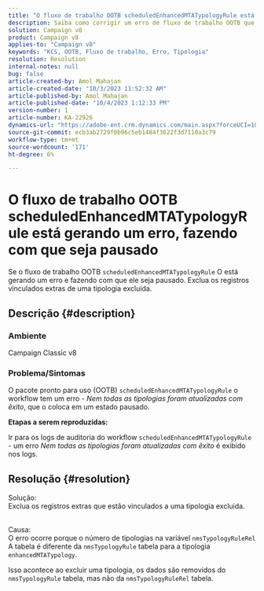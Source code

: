 ```yaml
---
title: "O fluxo de trabalho OOTB scheduledEnhancedMTATypologyRule está gerando um erro, fazendo com que seja pausado"
description: Saiba como corrigir um erro de fluxo de trabalho OOTB que causa pausa. Remover registros vinculados extras de uma tipologia excluída.
solution: Campaign v8
product: Campaign v8
applies-to: "Campaign v8"
keywords: "KCS, OOTB, Fluxo de trabalho, Erro, Tipologia"
resolution: Resolution
internal-notes: null
bug: false
article-created-by: Amol Mahajan
article-created-date: "10/3/2023 11:52:32 AM"
article-published-by: Amol Mahajan
article-published-date: "10/4/2023 1:12:33 PM"
version-number: 1
article-number: KA-22926
dynamics-url: "https://adobe-ent.crm.dynamics.com/main.aspx?forceUCI=1&pagetype=entityrecord&etn=knowledgearticle&id=744d794f-e361-ee11-be6e-6045bd006079"
source-git-commit: ecb3ab2729f0b96c5eb1484f3622f3d7110a3c79
workflow-type: tm+mt
source-wordcount: '171'
ht-degree: 6%

---
```


# O fluxo de trabalho OOTB scheduledEnhancedMTATypologyRule está gerando um erro, fazendo com que seja pausado


Se o fluxo de trabalho OOTB `scheduledEnhancedMTATypologyRule` O está gerando um erro e fazendo com que ele seja pausado. Exclua os registros vinculados extras de uma tipologia excluída.

## Descrição {#description}


### <b>Ambiente</b>

Campaign Classic v8



### <b>Problema/Sintomas</b>

O pacote pronto para uso (OOTB) `scheduledEnhancedMTATypologyRule` o workflow tem um erro - *Nem todas as tipologias foram atualizadas com êxito*, que o coloca em um estado pausado.

<b>Etapas a serem reproduzidas:</b>

Ir para os logs de auditoria do workflow `scheduledEnhancedMTATypologyRule` - um erro *Nem todas as tipologias foram atualizadas com êxito* é exibido nos logs.


## Resolução {#resolution}

Solução:<br>
Exclua os registros extras que estão vinculados a uma tipologia excluída.


<br>Causa:<br>
O erro ocorre porque o número de tipologias na variável `nmsTypologyRuleRel` A tabela é diferente da `nmsTypologyRule` tabela para a tipologia `enhancedMTATypology`.

Isso acontece ao excluir uma tipologia, os dados são removidos do `nmsTypologyRule` tabela, mas não da `nmsTypologyRuleRel` tabela.
